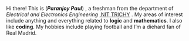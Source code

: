 Hi there!
This is (_**Paranjoy Paul**_) , a freshman from the department of _Electrical and Electronics Engineering_ ,[NIT TRICHY](https://www.nitt.edu) .
My areas of interest include anything and everything related to __logic__ and __mathematics__. I also like __coding__. 
My hobbies include playing football and I’m a diehard fan of Real Madrid. 
